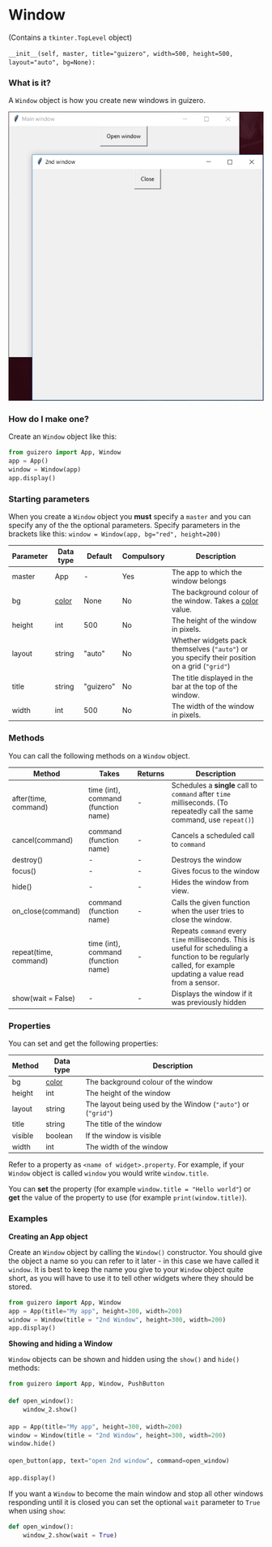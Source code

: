 # Window

(Contains a `tkinter.TopLevel` object)

`__init__(self, master, title="guizero", width=500, height=500, layout="auto", bg=None):`

### What is it?
A `Window` object is how you create new windows in guizero.

![Window](images/window.png)

### How do I make one?

Create an `Window` object like this:

```python
from guizero import App, Window
app = App()
window = Window(app)
app.display()
```

### Starting parameters

When you create a `Window` object you **must** specify a `master` and you can specify any of the the optional parameters. Specify parameters in the brackets like this: `window = Window(app, bg="red", height=200)`

| Parameter | Data type | Default | Compulsory | Description                         |
| --------- | --------- | ------- | ---------- | -------------------------|
| master    | App  | - | Yes       | The app to which the window belongs |
| bg    | [color](colors.md)    | None  | No         | The background colour of the window. Takes a [color](colors.md) value. |
| height    | int       | 500     | No         | The height of the window in pixels. |
| layout    | string    | "auto"  | No         | Whether widgets pack themselves (`"auto"`) or you specify their position on a grid (`"grid"`) |
| title     | string    | "guizero" | No       | The title displayed in the bar at the top of the window. |
| width     | int       | 500     | No         | The width of the window in pixels.  |

### Methods

You can call the following methods on a `Window` object.

| Method        | Takes     | Returns    | Description                |
| ------------- | --------- | ---------- | -------------------------- |
| after(time, command)   | time (int), command (function name)   | -          | Schedules a **single** call to `command` after `time` milliseconds. (To repeatedly call the same command, use `repeat()`)  |
| cancel(command)   | command (function name) | -          | Cancels a scheduled call to `command`    |
| destroy()   | -  | -          | Destroys the window    |
| focus()  | -  | -          | Gives focus to the window  |
| hide()  | -   | -          | Hides the window from view.  |
| on_close(command)   | command (function name)         | -          | Calls the given function when the user tries to close the window.      |
| repeat(time, command)  | time (int), command (function name)  | -          | Repeats `command` every `time` milliseconds. This is useful for scheduling a function to be regularly called, for example updating a value read from a sensor.   |
| show(wait = False)  | - | -          | Displays the window if it was previously hidden |

### Properties

You can set and get the following properties:

| Method        | Data type   | Description                |
| ------------- | ----------- | -------------------------- |
| bg            | [color](colors.md)      | The background colour of the window   |
| height        | int         | The height of the window   |
| layout        | string      | The layout being used by the Window (`"auto"`) or (`"grid"`) |
| title         | string      | The title of the window    |
| visible       | boolean     | If the window is visible |
| width         | int         | The width of the window    |


Refer to a property as `<name of widget>.property`. For example, if your `Window` object is called `window` you would write `window.title`.

You can **set** the property (for example `window.title = "Hello world"`) or **get** the value of the property to use (for example `print(window.title)`).

### Examples

**Creating an App object**

Create an `Window` object by calling the `Window()` constructor. You should give the object a name so you can refer to it later - in this case we have called it `window`. It is best to keep the name you give to your `Window` object quite short, as you will have to use it to tell other widgets where they should be stored.


```python
from guizero import App, Window
app = App(title="My app", height=300, width=200)
window = Window(title = "2nd Window", height=300, width=200)
app.display()
```

**Showing and hiding a Window**

`Window` objects can be shown and hidden using the `show()` and `hide()` methods:

```python
from guizero import App, Window, PushButton

def open_window():
    window_2.show()

app = App(title="My app", height=300, width=200)
window = Window(title = "2nd Window", height=300, width=200)
window.hide()

open_button(app, text="open 2nd window", command=open_window)

app.display()
```

If you want a `Window` to become the main window and stop all other windows responding until it is closed you can set the optional `wait` parameter to `True` when using `show`:

```python
def open_window():
    window_2.show(wait = True)
```


